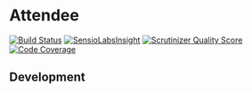 # Attendee

[![Build Status](https://travis-ci.org/matejvelikonja/attendee.png?branch=master)](https://travis-ci.org/matejvelikonja/attendee)
[![SensioLabsInsight](https://insight.sensiolabs.com/projects/74b322c6-707e-40ff-a390-7ede494c4c55/mini.png)](https://insight.sensiolabs.com/projects/74b322c6-707e-40ff-a390-7ede494c4c55)
[![Scrutinizer Quality Score](https://scrutinizer-ci.com/g/matejvelikonja/attendee/badges/quality-score.png?s=c9c14ac68c0abcaf36164a6884b19e5f4eaed882)](https://scrutinizer-ci.com/g/matejvelikonja/attendee/)
[![Code Coverage](https://scrutinizer-ci.com/g/matejvelikonja/attendee/badges/coverage.png?s=725e5c1ed511243ac7f1fd1aec5f46fe6d917c77)](https://scrutinizer-ci.com/g/matejvelikonja/attendee/)

## Development
